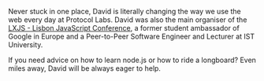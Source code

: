 Never stuck in one place, David is literally changing the way we use the web every day at Protocol Labs. David was also the main organiser of the [LXJS - Lisbon JavaScript Conference](http://2014.lxjs.org/), a former student ambassador of Google in Europe and a Peer-to-Peer Software Engineer and Lecturer at IST University.

If you need advice on how to learn node.js or how to ride a longboard? Even miles away, David will be always eager to help.
